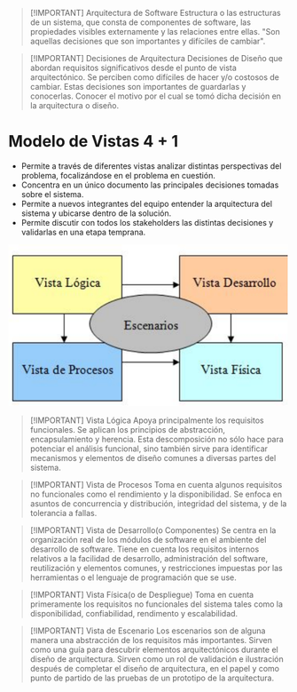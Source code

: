 > [!IMPORTANT] Arquitectura de Software
> Estructura o las estructuras de un sistema, que consta de componentes de software, las propiedades visibles externamente y las relaciones entre ellas.
> "Son aquellas decisiones que son importantes y difíciles de cambiar".


> [!IMPORTANT] Decisiones de Arquitectura
> Decisiones de Diseño que abordan requisitos significativos desde el punto de vista arquitectónico.
> Se perciben como difíciles de hacer y/o costosos de cambiar.
> Estas decisiones son importantes de guardarlas y conocerlas. Conocer el motivo por el cual se tomó dicha decisión en la arquitectura o diseño.

# Modelo de Vistas 4 + 1
- Permite a través de diferentes vistas analizar distintas perspectivas del problema, focalizándose en el problema en cuestión.
- Concentra en un único documento las principales decisiones tomadas sobre el sistema.
- Permite a nuevos integrantes del equipo entender la arquitectura del sistema y ubicarse dentro de la solución.
- Permite discutir con todos los stakeholders las distintas decisiones y validarlas en una etapa temprana.

![](img%20is1/Pasted%20image%2020240925163648.png)


> [!IMPORTANT] Vista Lógica
> Apoya principalmente los requisitos funcionales.
> Se aplican los principios de abstracción, encapsulamiento y herencia.
> Esta descomposición no sólo hace para potenciar el análisis funcional, sino también sirve para identificar mecanismos y elementos de diseño comunes a diversas partes del sistema.


> [!IMPORTANT] Vista de Procesos
> Toma en cuenta algunos requisitos no funcionales como el rendimiento y la disponibilidad.
> Se enfoca en asuntos de concurrencia y distribución, integridad del sistema, y de la tolerancia a fallas.


> [!IMPORTANT] Vista de Desarrollo(o Componentes)
> Se centra en la organización real de los módulos de software en el ambiente del desarrollo de software.
> Tiene en cuenta los requisitos internos relativos a la facilidad de desarrollo, administración del software, reutilización y elementos comunes, y restricciones impuestas por las herramientas o el lenguaje de programación que se use.


> [!IMPORTANT] Vista Física(o de Despliegue)
> Toma en cuenta primeramente los requisitos no funcionales del sistema tales como la disponibilidad, confiabilidad, rendimento y escalabilidad.


> [!IMPORTANT] Vista de Escenario
> Los escenarios son de alguna manera una abstracción de los requisitos más importantes.
> Sirven como una guía para descubrir elementos arquitectónicos durante el diseño de arquitectura.
> Sirven como un rol de validación e ilustración después de completar el diseño de arquitectura, en el papel y como punto de partido de las pruebas de un prototipo de la arquitectura.




